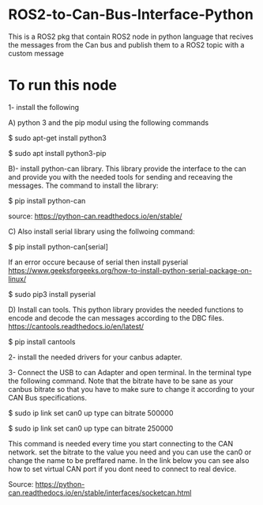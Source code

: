 # ROS2-to-Can-Bus-Interface-Python
This is a ROS2 pkg that contain ROS2 node in python language that recives the messages from the Can bus and publish them to a ROS2 topic with a custom message

# To run this node

1- install the following

A) python 3 and the pip modul using the following commands

$ sudo apt-get install python3

$ sudo apt install python3-pip

B)- install python-can library. This library provide the interface to the can and provide you with the needed tools for sending and receaving the messages. The command to install the library:

$ pip install python-can

source: https://python-can.readthedocs.io/en/stable/

C) Also install serial library using the follwoing command:

$ pip install python-can[serial]

If an error occure because of serial then install pyserial  https://www.geeksforgeeks.org/how-to-install-python-serial-package-on-linux/

$ sudo pip3 install pyserial

D) Install can tools. This python library provides the needed functions to encode and decode the can messages according to the DBC files.
https://cantools.readthedocs.io/en/latest/

$ pip install cantools

2- install the needed drivers for your canbus adapter.

3- Connect the USB to can Adapter and open terminal. In the terminal type the following command. Note that the bitrate have to be sane as your canbus bitrate so that you have to make sure to change it according to your CAN Bus specifications.

$ sudo ip link set can0 up type can bitrate 500000

$ sudo ip link set can0 up type can bitrate 250000

This command is needed every time you start connecting to the CAN network.
set the bitrate to the value you need and you can use the can0 or change the name to be preffared name. In the link below you can see also how to set virtual CAN port if you dont need to connect to real device.

Source: https://python-can.readthedocs.io/en/stable/interfaces/socketcan.html
